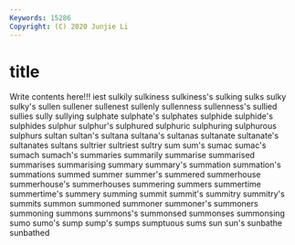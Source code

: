 ```yaml
---
Keywords: 15286
Copyright: (C) 2020 Junjie Li
---
```


# title

Write contents here!!!
iest 
sulkily 
sulkiness 
sulkiness's 
sulking
sulks 
sulky 
sulky's 
sullen 
sullener 
sullenest 
sullenly 
sullenness 
sullenness's 
sullied
sullies 
sully 
sullying 
sulphate 
sulphate's 
sulphates 
sulphide 
sulphide's 
sulphides 
sulphur
sulphur's 
sulphured 
sulphuric 
sulphuring 
sulphurous 
sulphurs 
sultan 
sultan's 
sultana 
sultana's
sultanas 
sultanate 
sultanate's 
sultanates 
sultans 
sultrier 
sultriest 
sultry 
sum 
sum's
sumac 
sumac's 
sumach 
sumach's 
summaries 
summarily 
summarise 
summarised 
summarises 
summarising
summary 
summary's 
summation 
summation's 
summations 
summed 
summer 
summer's 
summered 
summerhouse
summerhouse's 
summerhouses 
summering 
summers 
summertime 
summertime's 
summery 
summing 
summit 
summit's
summitry 
summitry's 
summits 
summon 
summoned 
summoner 
summoner's 
summoners 
summoning 
summons
summons's 
summonsed 
summonses 
summonsing 
sumo 
sumo's 
sump 
sump's 
sumps 
sumptuous
sums 
sun 
sun's 
sunbathe 
sunbathed 
